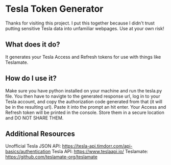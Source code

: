 # Tesla Token Generator

Thanks for visiting this project. I put this together because I didn't trust putting sensitive Tesla data into unfamiliar webpages. Use at your own risk!


## What does it do?
It generates your Tesla Access and Refresh tokens for use with things like Teslamate.


## How do I use it?

Make sure you have python installed on your machine and run the tesla.py file. You then have to navigte to the generated response url, log in to your Tesla account, and copy the authorization code generated from that (it will be in the resulting url).
Paste it into the prompt an hit enter. Your Access and Refresh token will be printed in the console. Store them in a secure location and DO NOT SHARE THEM.

## Additional Resources

Unofficial Tesla JSON API: https://tesla-api.timdorr.com/api-basics/authentication
Tesla API: https://www.teslaapi.io/
Teslamate: https://github.com/teslamate-org/teslamate
